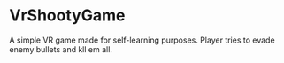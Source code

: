 # VrShootyGame
 A simple VR game made for self-learning purposes. Player tries to evade enemy bullets and kll em all.
